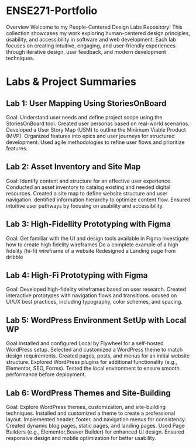 # ENSE271-Portfolio
Overview
Welcome to my People-Centered Design Labs Repository! 
This collection showcases my work exploring human-centered design principles, usability, and accessibility in software and web development. Each lab focuses on creating intuitive, engaging, and user-friendly experiences through iterative design, user feedback, and modern development techniques.

# Labs & Project Summaries
## Lab 1: User Mapping Using StoriesOnBoard
Goal: Understand user needs and define project scope using the StoriesOnBoard tool.
Created user personas based on real-world scenarios.
Developed a User Story Map (USM) to outline the Minimum Viable Product (MVP).
Organized features into epics and user journeys for structured development.
Used agile methodologies to refine user flows and prioritize features.

## Lab 2: Asset Inventory and Site Map
Goal: Identify content and structure for an effective user experience.
Conducted an asset inventory to catalog existing and needed digital resources.
Created a site map to define website structure and user navigation.
dentified information hierarchy to optimize content flow.
Ensured intuitive user pathways by focusing on usability and accessibility.



## Lab 3: High-Fidellity Prototyping with Figma
Goal: Get familiar with the UI and design tools available in Figma
Investigate how to create high fidelity wireframes
Do a complete example of a high fidelity (hi-fi) wireframe of a website
Redesigned a Landing page from dribble


## Lab 4: High-Fi Prototyping with Figma
Goal: Developed high-fidelity wireframes based on user research.
Created interactive prototypes with navigation flows and transitions.
ocused on UI/UX best practices, including typography, color schemes, and spacing.

## Lab 5: WordPress Environment SetUp with Local WP
Goal:Installed and configured Local by Flywheel for a self-hosted WordPress setup.
Selected and customized a WordPress theme to match design requirements.
Created pages, posts, and menus for an initial website structure.
Explored WordPress plugins for additional functionality (e.g., Elementor, SEO, Forms).
Tested the local environment to ensure smooth performance before deployment.

## Lab 6: WordPress Themes and Site-Building
Goal: Explore WordPress themes, customization, and site-building techniques.
Installed and customized a theme to create a professional layout.
Implemented header, footer, and navigation menus for consistency.
Created dynamic blog pages, static pages, and landing pages.
Used Page Builders (e.g., Elementor,Beaver Builder) for enhanced UI design.
Ensured responsive design and mobile optimization for better usability.
